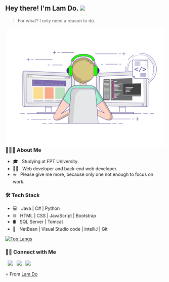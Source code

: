 <h2> Hey there! I'm Lam Do. <img src="https://github.com/souvikguria98/souvikguria98/blob/master/Hi.gif" width="25"></h2>

> For what? I only need a reason to do.
<img align="right" alt="GIF" src="https://raw.githubusercontent.com/devSouvik/devSouvik/master/gif3.gif" width="500"/>

<h3> 👨🏻‍💻 About Me </h3>

- 🎓 &nbsp; Studying at FPT University.
- :technologist:	 &nbsp; Web developer and back-end web developer.
- ☕ &nbsp; Please give me more, because only one not enough to focus on work.

<h3>🛠 Tech Stack</h3>

- 💻 &nbsp; Java | C# | Python  
- 🌐 &nbsp; HTML | CSS | JavaScript | Bootstrap 
- 🛢 &nbsp; SQL Server | Tomcat
- 🔧 &nbsp; NetBean | Visual Studio code | intelliJ | Git

[![Top Langs](https://github-readme-stats.vercel.app/api/top-langs/?username=lamdnt2000&layout=compact&text_color=daf7dc&bg_color=151515)](https://github.com/devSouvik/github-readme-stats)

<h3> 🤝🏻 Connect with Me </h3>

<p align="left">
&nbsp; <a href="https://facebook.com/h3nzy" target="_blank" rel="noopener noreferrer"><img src="https://img.icons8.com/plasticine/100/000000/facebook.png" width="50" /></a> 
&nbsp; <a href="https://www.hackerrank.com/facker903?hr_r=1" target="_blank" rel="noopener noreferrer"><img src="https://img.icons8.com/windows/100/000000/hackerrank.png" width="50" /></a>
&nbsp; <a href="https://www.hackerrank.com/facker903?hr_r=1" target="_blank" rel="noopener noreferrer"><img src="https://img.icons8.com/doodle/100/000000/certificate.png" width="50" /></a>
</p>

⭐️ From [Lam Do](https://github.com/lamdnt2000)
